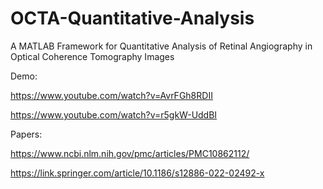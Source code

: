 # OCTA-Quantitative-Analysis
A MATLAB Framework for Quantitative Analysis of Retinal Angiography in Optical Coherence Tomography Images

Demo: 

https://www.youtube.com/watch?v=AvrFGh8RDII

https://www.youtube.com/watch?v=r5gkW-UddBI

Papers:

https://www.ncbi.nlm.nih.gov/pmc/articles/PMC10862112/

https://link.springer.com/article/10.1186/s12886-022-02492-x

